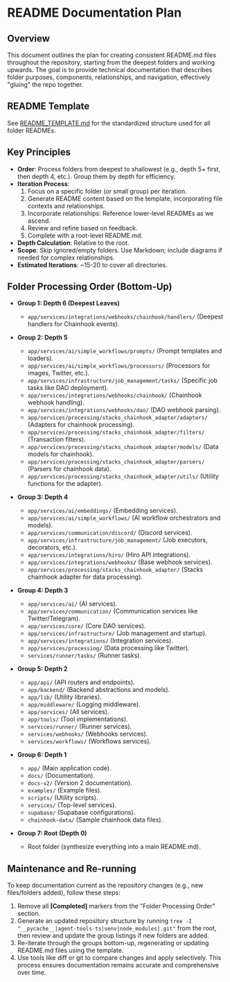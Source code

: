 # README Documentation Plan

## Overview
This document outlines the plan for creating consistent README.md files throughout the repository, starting from the deepest folders and working upwards. The goal is to provide technical documentation that describes folder purposes, components, relationships, and navigation, effectively "gluing" the repo together.

## README Template
See [README_TEMPLATE.md](./README_TEMPLATE.md) for the standardized structure used for all folder READMEs.

## Key Principles
- **Order**: Process folders from deepest to shallowest (e.g., depth 5+ first, then depth 4, etc.). Group them by depth for efficiency.
- **Iteration Process**:
  1. Focus on a specific folder (or small group) per iteration.
  2. Generate README content based on the template, incorporating file contexts and relationships.
  3. Incorporate relationships: Reference lower-level READMEs as we ascend.
  4. Review and refine based on feedback.
  5. Complete with a root-level README.md.
- **Depth Calculation**: Relative to the root.
- **Scope**: Skip ignored/empty folders. Use Markdown; include diagrams if needed for complex relationships.
- **Estimated Iterations**: ~15-20 to cover all directories.

## Folder Processing Order (Bottom-Up)

- **Group 1: Depth 6 (Deepest Leaves)**
  - `app/services/integrations/webhooks/chainhook/handlers/` (Deepest handlers for Chainhook events).

- **Group 2: Depth 5**
  - `app/services/ai/simple_workflows/prompts/` (Prompt templates and loaders).
  - `app/services/ai/simple_workflows/processors/` (Processors for images, Twitter, etc.).
  - `app/services/infrastructure/job_management/tasks/` (Specific job tasks like DAO deployment).
  - `app/services/integrations/webhooks/chainhook/` (Chainhook webhook handling).
  - `app/services/integrations/webhooks/dao/` (DAO webhook parsing).
  - `app/services/processing/stacks_chainhook_adapter/adapters/` (Adapters for chainhook processing).
  - `app/services/processing/stacks_chainhook_adapter/filters/` (Transaction filters).
  - `app/services/processing/stacks_chainhook_adapter/models/` (Data models for chainhook).
  - `app/services/processing/stacks_chainhook_adapter/parsers/` (Parsers for chainhook data).
  - `app/services/processing/stacks_chainhook_adapter/utils/` (Utility functions for the adapter).

- **Group 3: Depth 4**
  - `app/services/ai/embeddings/` (Embedding services).
  - `app/services/ai/simple_workflows/` (AI workflow orchestrators and models).
  - `app/services/communication/discord/` (Discord services).
  - `app/services/infrastructure/job_management/` (Job executors, decorators, etc.).
  - `app/services/integrations/hiro/` (Hiro API integrations).
  - `app/services/integrations/webhooks/` (Base webhook services).
  - `app/services/processing/stacks_chainhook_adapter/` (Stacks chainhook adapter for data processing).

- **Group 4: Depth 3**
  - `app/services/ai/` (AI services).
  - `app/services/communication/` (Communication services like Twitter/Telegram).
  - `app/services/core/` (Core DAO services).
  - `app/services/infrastructure/` (Job management and startup).
  - `app/services/integrations/` (Integration services).
  - `app/services/processing/` (Data processing like Twitter).
  - `services/runner/tasks/` (Runner tasks).

- **Group 5: Depth 2**
  - `app/api/` (API routers and endpoints).
  - `app/backend/` (Backend abstractions and models).
  - `app/lib/` (Utility libraries).
  - `app/middleware/` (Logging middleware).
  - `app/services/` (All services).
  - `app/tools/` (Tool implementations).
  - `services/runner/` (Runner services).
  - `services/webhooks/` (Webhooks services).
  - `services/workflows/` (Workflows services).

- **Group 6: Depth 1**
  - `app/` (Main application code).
  - `docs/` (Documentation).
  - `docs-v2/` (Version 2 documentation).
  - `examples/` (Example files).
  - `scripts/` (Utility scripts).
  - `services/` (Top-level services).
  - `supabase/` (Supabase configurations).
  - `chainhook-data/` (Sample chainhook data files).

- **Group 7: Root (Depth 0)**
  - Root folder (synthesize everything into a main README.md).

## Maintenance and Re-running
To keep documentation current as the repository changes (e.g., new files/folders added), follow these steps:
1. Remove all **[Completed]** markers from the "Folder Processing Order" section.
2. Generate an updated repository structure by running `tree -I "__pycache__|agent-tools-ts|venv|node_modules|.git"` from the root, then review and update the group listings if new folders are added.
3. Re-iterate through the groups bottom-up, regenerating or updating README.md files using the template.
4. Use tools like diff or git to compare changes and apply selectively.
This process ensures documentation remains accurate and comprehensive over time.
